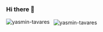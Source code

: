 ### Hi there 👋

<p>
  <img align="left" src="https://github-readme-stats.vercel.app/api/top-langs?username=yasmin-tavares&show_icons=true&locale=en&layout=compact&theme=midnight-purple" alt="yasmin-tavares"
</p>

<p>&nbsp;
    <img align="center" src="https://github-readme-stats.vercel.app/api?username=yasmin-tavares&show_icons=true&locale=en&theme=midnight-purple" alt="yasmin-tavares" />
</p>
